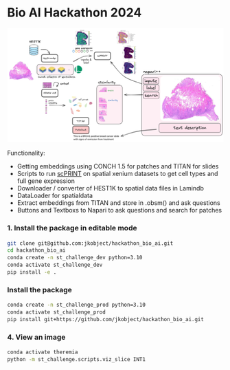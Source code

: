 # Bio AI Hackathon 2024

![image](./main.png)

Functionality:

- Getting embeddings using CONCH 1.5 for patches and TITAN for slides
- Scripts to run [scPRINT](https://github.com/mahmoodlab/HEST) on spatial xenium datasets to get cell types and full gene expression
- Downloader / converter of HEST1K to spatial data files in Lamindb
- DataLoader for spatialdata
- Extract embeddings from TITAN and store in .obsm() and ask questions
- Buttons and Textboxs to Napari to ask questions and search for patches

### 1. Install the package in editable mode

```bash
git clone git@github.com:jkobject/hackathon_bio_ai.git
cd hackathon_bio_ai
conda create -n st_challenge_dev python=3.10
conda activate st_challenge_dev
pip install -e .
```

### Install the package

```bash
conda create -n st_challenge_prod python=3.10
conda activate st_challenge_prod
pip install git+https://github.com/jkobject/hackathon_bio_ai.git
```


### 4. View an image
```bash
conda activate theremia
python -m st_challenge.scripts.viz_slice INT1
```
